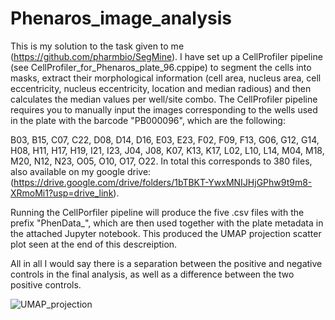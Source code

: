 # Phenaros_image_analysis

This is my solution to the task given to me (https://github.com/pharmbio/SegMine). I have set up a CellProfiler pipeline (see CellProfiler_for_Phenaros_plate_96.cppipe) to segment the cells into masks, extract their morphological information (cell area, nucleus area, cell eccentricity, nucleus eccentricity, location and median radious) and then calculates the median values per well/site combo.
The CellProfiler pipeline requires you to manually input the images corresponding to the wells used in the plate with the barcode "PB000096", which are the following:

  B03, B15, C07, C22, D08, D14, D16, E03, E23, F02, F09, F13, G06, G12, G14, H08, H11, H17, H19, I21, I23, J04, J08, K07, K13, K17, L02, L10, L14, M04, M18, M20, N12, N23, O05, O10, O17, O22. In total this corresponds to 380 files, also available on my google drive: (https://drive.google.com/drive/folders/1bTBKT-YwxMNIJHjGPhw9t9m8-XRmoMi1?usp=drive_link).

  Running the CellPorfiler pipeline will produce the five .csv files with the prefix "PhenData_", which are then used together with the plate metadata in the attached Jupyter notebook.
  This produced the UMAP projection scatter plot seen at the end of this descreiption. 

  All in all I would say there is a separation between the positive and negative controls in the final analysis, as well as a difference between the two positive controls.
  


![UMAP_projection](https://github.com/Kullenberg/Phenaros-Task/assets/169141280/896b2311-552e-4bc7-8693-e0e4cc3941d3)
